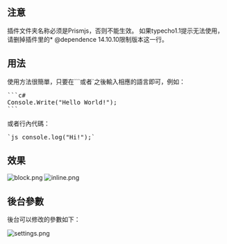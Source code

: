 ## 注意 ##
插件文件夹名称必须是Prismjs，否则不能生效。
如果typecho1.1提示无法使用，请删掉插件里的* @dependence 14.10.10限制版本这一行。
## 用法 ##
使用方法很簡單，只要在\`\`\`或者\`之後輸入相應的語言即可，例如：
<pre>
```c#
Console.Write("Hello World!");
```
</pre>
或者行內代碼：
<pre>
`js console.log("Hi!");`
</pre>

## 效果 ##
![block.png][1]
![inline.png][2]

## 後台參數 ##
後台可以修改的參數如下：

![settings.png][3]

  [1]: http://i.imgur.com/UslS8xP.png
  [2]: http://i.imgur.com/X7NDEHh.png
  [3]: http://i.imgur.com/4Tnrm9v.png
